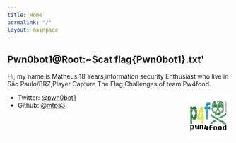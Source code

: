 ```yaml
---
title: Home
permalink: "/"
layout: mainpage
---
```


## Pwn0bot1@Root:~$cat flag{Pwn0bot1}.txt'


Hi, my name is Matheus
18 Years,information security Enthusiast who live in São Paulo/BRZ,Player Capture The Flag Challenges of team Pw4food.


<img src="/images/p4f.png" style="width:7em; height:7em; float:right;" />

* Twitter: [@pwn0bot1](https://twitter.com/pwn0bot1)
* Github: [@mtps3](https://github.com/mtps3)


